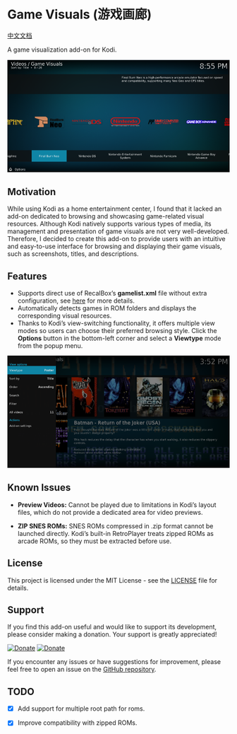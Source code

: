 # Game Visuals (游戏画廊)

[中文文档](docs/README_zh.md)

A game visualization add-on for Kodi.

![](resources/screenshots/list.png)

## Motivation

While using Kodi as a home entertainment center, I found that it lacked an add-on dedicated to browsing and showcasing game-related visual resources. Although Kodi natively supports various types of media, its management and presentation of game visuals are not very well-developed. Therefore, I decided to create this add-on to provide users with an intuitive and easy-to-use interface for browsing and displaying their game visuals, such as screenshots, titles, and descriptions.

## Features

* Supports direct use of RecalBox’s **gamelist.xml** file without extra configuration, see [here](docs/wiki/en/gamelist-usage.md) for more details.
* Automatically detects games in ROM folders and displays the corresponding visual resources.
* Thanks to Kodi’s view-switching functionality, it offers multiple view modes so users can choose their preferred browsing style. Click the **Options** button in the bottom-left corner and select a **Viewtype** mode from the popup menu.

![](resources/screenshots/view_modes.png)

## Known Issues

- **Preview Videos:** Cannot be played due to limitations in Kodi’s layout files, which do not provide a dedicated area for video previews.

- **ZIP SNES ROMs:** SNES ROMs compressed in .zip format cannot be launched directly. Kodi’s built-in RetroPlayer treats zipped ROMs as arcade ROMs, so they must be extracted before use.

## License

This project is licensed under the MIT License - see the [LICENSE](LICENSE) file for details.

## Support
If you find this add-on useful and would like to support its development, please consider making a donation. Your support is greatly appreciated!

[![Donate](https://img.shields.io/badge/Donate-PayPal-green.svg)](https://www.paypal.me/yunnysunny)
[![Donate](https://img.shields.io/badge/Donate-Alipay-green.svg
)](https://whyun.com/alipay.png)

If you encounter any issues or have suggestions for improvement, please feel free to open an issue on the [GitHub repository](https://github.com/yunnysunny/game-visuals).

## TODO
- [x] Add support for multiple root path for roms.
- [x] Improve compatibility with zipped ROMs.

